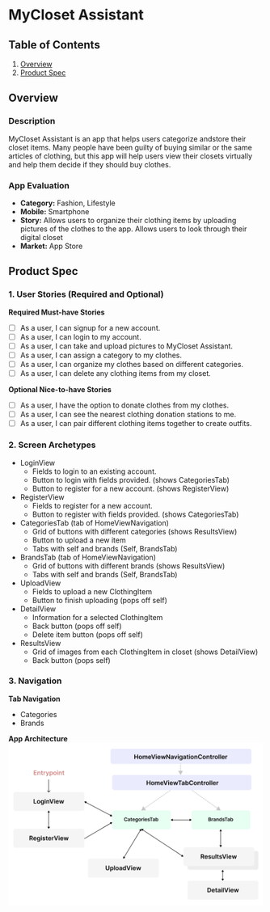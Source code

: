 # MyCloset Assistant

## Table of Contents
1. [Overview](#Overview)
1. [Product Spec](#Product-Spec)

## Overview
### Description
MyCloset Assistant is an app that helps users categorize andstore their closet items. Many people have been guilty of buying similar or the same articles of clothing, but this app will help users view their closets virtually and help them decide if they should buy clothes.

### App Evaluation

- **Category:** Fashion, Lifestyle
- **Mobile:** Smartphone
- **Story:** Allows users to organize their clothing items by uploading pictures of the clothes to the app. Allows users to look through their digital closet 
- **Market:** App Store

## Product Spec

### 1. User Stories (Required and Optional)

**Required Must-have Stories**

- [ ] As a user, I can signup for a new account.
- [ ] As a user, I can login to my account.
- [ ] As a user, I can take and upload pictures to MyCloset Assistant.
- [ ] As a user, I can assign a category to my clothes.
- [ ] As a user, I can organize my clothes based on different categories.
- [ ] As a user, I can delete any clothing items from my closet. 

**Optional Nice-to-have Stories**

- [ ] As a user, I have the option to donate clothes from my clothes.
- [ ] As a user, I can see the nearest clothing donation stations to me. 
- [ ] As a user, I can pair different clothing items together to create outfits.

### 2. Screen Archetypes

* LoginView
   * Fields to login to an existing account.
   * Button to login with fields provided. (shows CategoriesTab)
   * Button to register for a new account. (shows RegisterView)
* RegisterView
   * Fields to register for a new account.
   * Button to register with fields provided. (shows CategoriesTab)
* CategoriesTab (tab of HomeViewNavigation)
   * Grid of buttons with different categories (shows ResultsView)
   * Button to upload a new item
   * Tabs with self and brands (Self, BrandsTab)
* BrandsTab (tab of HomeViewNavigation)
   * Grid of buttons with different brands (shows ResultsView)
   * Tabs with self and brands (Self, BrandsTab)
* UploadView
   * Fields to upload a new ClothingItem
   * Button to finish uploading (pops off self)
* DetailView
   * Information for a selected ClothingItem
   * Back button (pops off self)
   * Delete item button (pops off self)
* ResultsView
   * Grid of images from each ClothingItem in closet (shows DetailView)
   * Back button (pops self)

### 3. Navigation

**Tab Navigation**

* Categories
* Brands

**App Architecture**
<img src="assets/images/app-flow.png" width=600>

<!--
TODO: Add wireframes
## Wireframes
<img src="YOUR_WIREFRAME_IMAGE_URL" width=600>
-->

<!--
TODO: Add schema
## Schema
This section will be completed in Unit 9
-->

<!--
TODO: Add models
## Models
[Add table of models]
-->
